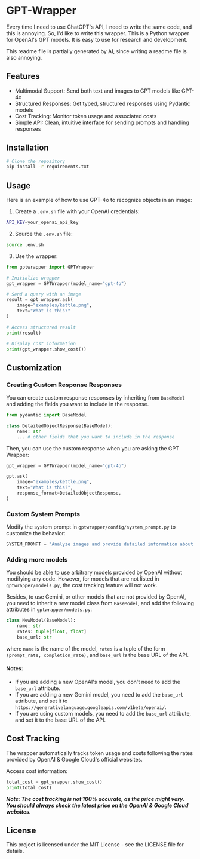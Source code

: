 # GPT-Wrapper

Every time I need to use ChatGPT's API, I need to write the same code, and this is annoying. So, I'd like to write this wrapper. This is a Python wrapper for OpenAI's GPT models. It is easy to use for research and development.

This readme file is partially generated by AI, since writing a readme file is also annoying.

## Features

- Multimodal Support: Send both text and images to GPT models like GPT-4o
- Structured Responses: Get typed, structured responses using Pydantic models
- Cost Tracking: Monitor token usage and associated costs
- Simple API: Clean, intuitive interface for sending prompts and handling responses

## Installation

```bash
# Clone the repository
pip install -r requirements.txt
```

## Usage

Here is an example of how to use GPT-4o to recognize objects in an image:

1. Create a `.env.sh` file with your OpenAI credentials:

```bash
API_KEY=your_openai_api_key
```

2. Source the `.env.sh` file:

```bash
source .env.sh
```

3. Use the wrapper:

```python
from gptwrapper import GPTWrapper

# Initialize wrapper
gpt_wrapper = GPTWrapper(model_name="gpt-4o")

# Send a query with an image
result = gpt_wrapper.ask(
    image="examples/kettle.png", 
    text="What is this?"
)

# Access structured result
print(result)

# Display cost information
print(gpt_wrapper.show_cost())
```

## Customization

### Creating Custom Response Responses

You can create custom response responses by inheriting from `BaseModel` and adding the fields you want to include in the response.

```python
from pydantic import BaseModel

class DetailedObjectResponse(BaseModel):
    name: str
    ... # other fields that you want to include in the response
```

Then, you can use the custom response when you are asking the GPT Wrapper:

```python
gpt_wrapper = GPTWrapper(model_name="gpt-4o")

gpt.ask(
    image="examples/kettle.png", 
    text="What is this?",
    response_format=DetailedObjectResponse,
)
```

### Custom System Prompts

Modify the system prompt in `gptwrapper/config/system_prompt.py` to customize the behavior:

```python
SYSTEM_PROMPT = "Analyze images and provide detailed information about objects."
```

### Adding more models

You should be able to use arbitrary models provided by OpenAI without modifying any code. However, for models that are not listed in `gptwrapper/models.py`, the cost tracking feature will not work.

Besides, to use Gemini, or other models that are not provided by OpenAI, you need to inherit a new model class from `BaseModel`, and add the following attributes in `gptwrapper/models.py`:

```python
class NewModel(BaseModel):
    name: str
    rates: tuple[float, float]
    base_url: str
```

where `name` is the name of the model, `rates` is a tuple of the form `(prompt_rate, completion_rate)`, and `base_url` is the base URL of the API.

#### Notes:

- If you are adding a new OpenAI's model, you don't need to add the `base_url` attribute. 
- If you are adding a new Gemini model, you need to add the `base_url` attribute, and set it to `https://generativelanguage.googleapis.com/v1beta/openai/`.
- If you are using custom models, you need to add the `base_url` attribute, and set it to the base URL of the API.

## Cost Tracking
The wrapper automatically tracks token usage and costs following the rates provided by OpenAI & Google Cloud's official websites.

Access cost information:

```python
total_cost = gpt_wrapper.show_cost()
print(total_cost)
```

***Note: The cost tracking is not 100% accurate, as the price might vary. You should always check the latest price on the OpenAI & Google Cloud websites.***

## License

This project is licensed under the MIT License - see the LICENSE file for details.
